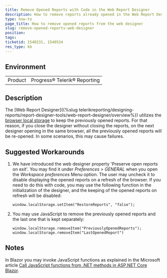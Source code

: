 ```yaml
---
title: Remove Opened Reports with Code in the Web Report Designer
description: How to remove reports already opened in the Web Report Designer with code
type: how-to
page_title: How to remove opened reports from the web designer
slug: remove-opened-reports-web-designer
position: 
tags: 
ticketid: 1540231, 1540534
res_type: kb
---
```


## Environment
<table>
	<tbody>
		<tr>
			<td>Product</td>
			<td>Progress® Telerik® Reporting</td>
		</tr>
	</tbody>
</table>


## Description
The [Web Report Designer]({%slug telerikreporting/designing-reports/report-designer-tools/web-report-designer/overview%}) utilizes the [browser local storage](https://developer.mozilla.org/en-US/docs/Web/API/Window/localStorage) to keep 
the previously opened reports. For that reason, if you close the designer without closing the reports, on the next designer opening in the same browser, all 
the previously opened reports will be re-opened. In some scenarios, this may cause failures.

## Suggested Workarounds
1. We have introduced  the web designer property 'Preserve open reports on exit'. You may find it under _Preferences > GENERAL_ when you open the _Workspace preferences_ Menu option. The user may uncheck it to disable displaying the opened reports on a refresh of the browser. If you need to do this with code, you may use the following function in the initialization of the designer, and the keeping of the opened reports on refresh will be disabled:
   ```JS
   window.localStorage.setItem("RestoreReports", "false");
   ```

2. You may use JavaScript to remove the previously opened reports and the last one that is kept separately:
   ```JS
   window.localStorage.removeItem("PreviouslyOpenedReports");
   window.localStorage.removeItem("LastOpenedReport")
   ```

## Notes
In Blazor you may invoke JavaScript functions as explained in the Microsoft article [Call JavaScript functions from .NET methods in ASP.NET Core Blazor](https://docs.microsoft.com/en-us/aspnet/core/blazor/javascript-interoperability/call-javascript-from-dotnet?view=aspnetcore-5.0).
